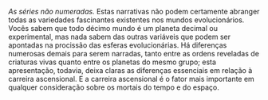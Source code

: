 ﻿*As séries não numeradas.* Estas narrativas não podem certamente abranger todas as variedades fascinantes existentes nos mundos evolucionários. Vocês sabem que todo décimo mundo é um planeta decimal ou experimental, mas nada sabem das outras variáveis que podem ser apontadas na procissão das esferas evolucionárias. Há diferenças numerosas demais para serem narradas, tanto entre as ordens reveladas de criaturas vivas quanto entre os planetas do mesmo grupo; esta apresentação, todavia, deixa claras as diferenças essenciais em relação à carreira ascensional. E a carreira ascensional é o fator mais importante em qualquer consideração sobre os mortais do tempo e do espaço.
